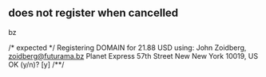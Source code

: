 ## does not register when cancelled
bz

/* expected */
Registering DOMAIN
for 21.88 USD
using:
 John Zoidberg, zoidberg@futurama.bz
 Planet Express
 57th Street
 New New York
 10019, US
OK (y/n)? [y]
/**/